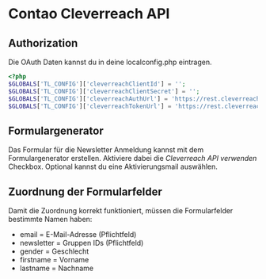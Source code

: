 # Contao Cleverreach API

## Authorization
Die OAuth Daten kannst du in deine localconfig.php eintragen.

``` php
<?php
$GLOBALS['TL_CONFIG']['cleverreachClientId'] = '';
$GLOBALS['TL_CONFIG']['cleverreachClientSecret'] = '';
$GLOBALS['TL_CONFIG']['cleverreachAuthUrl'] = 'https://rest.cleverreach.com/oauth/authorize.php';
$GLOBALS['TL_CONFIG']['cleverreachTokenUrl'] = 'https://rest.cleverreach.com/oauth/token.php';
```

## Formulargenerator
Das Formular für die Newsletter Anmeldung kannst mit dem Formulargenerator erstellen. Aktiviere dabei die *Cleverreach API verwenden* Checkbox. Optional kannst du eine Aktivierungsmail auswählen. 

## Zuordnung der Formularfelder
Damit die Zuordnung korrekt funktioniert, müssen die Formularfelder bestimmte Namen haben:
* email = E-Mail-Adresse (Pflichtfeld)
* newsletter = Gruppen IDs (Pflichtfeld)
* gender = Geschlecht
* firstname = Vorname
* lastname = Nachname